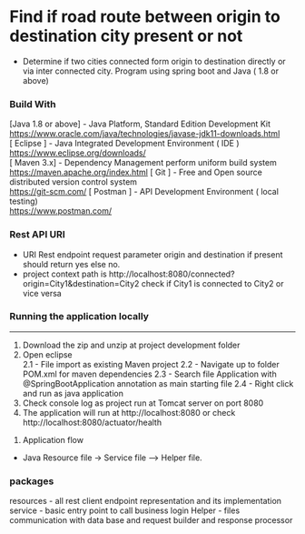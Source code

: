 # Find if road route between origin to destination city present or not
<!-- UL -->
* Determine if two cities connected form origin to destination directly or via inter connected city. Program using spring boot and Java ( 1.8 or above)


### Build With
<!-- UL -->
[Java 1.8 or above] - Java Platform, Standard Edition Development Kit <br> https://www.oracle.com/java/technologies/javase-jdk11-downloads.html <br>
[ Eclipse ] - Java Integrated Development Environment ( IDE )<br> https://www.eclipse.org/downloads/ <br>
[ Maven 3.x] - Dependency Management perform uniform build system <br> https://maven.apache.org/index.html
[ Git ] - Free and Open source distributed version control system <br> https://git-scm.com/
[ Postman ] - API Development Environment ( local testing) <br> https://www.postman.com/



### Rest API URI
<!-- UL -->
* URI Rest endpoint request parameter origin and destination 
if present should return yes else no.
* project context path is http://localhost:8080/connected?origin=City1&destination=City2
 check if City1 is connected to City2 or vice versa 

### Running the application locally
---
<!-- OL -->
1. Download the zip and unzip at project development folder
2. Open eclipse <br>
  2.1 - File import as existing Maven project
  2.2 - Navigate up to folder POM.xml for maven dependencies
  2.3 - Search file Application with @SpringBootApplication annotation as main starting file
  2.4 - Right click and run as java application   
3. Check console log as project run at Tomcat server on port 8080
4. The application will run at http://localhost:8080 or check http://localhost:8080/actuator/health

<!-- OL -->
1. Application flow 
<!-- UL -->
* Java Resource file -> Service file --> Helper file.

### packages
<!-- OL -->
resources - all rest client endpoint representation and its implementation 
service - basic entry point to call business login
Helper - files communication with data base and request builder and response processor
